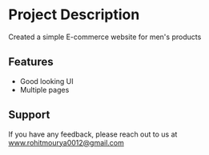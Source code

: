 # Project Description

Created a simple E-commerce website for men's products

## Features

- Good looking UI
- Multiple pages

## Support

If you have any feedback, please reach out to us at www.rohitmourya0012@gmail.com
